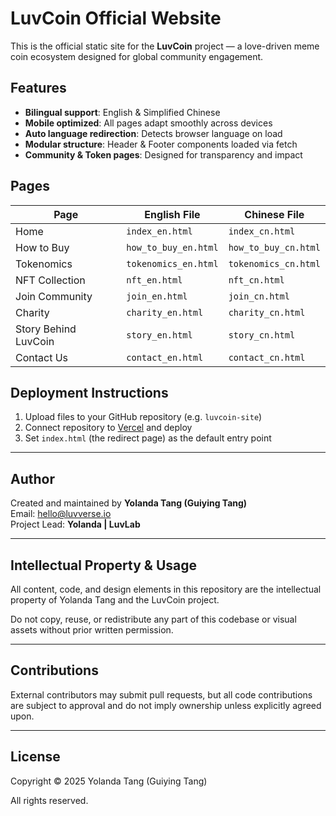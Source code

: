 # LuvCoin Official Website

This is the official static site for the **LuvCoin** project — a love-driven meme coin ecosystem designed for global community engagement.

## Features

- **Bilingual support**: English & Simplified Chinese  
- **Mobile optimized**: All pages adapt smoothly across devices  
- **Auto language redirection**: Detects browser language on load  
- **Modular structure**: Header & Footer components loaded via fetch  
- **Community & Token pages**: Designed for transparency and impact  

## Pages

| Page                  | English File             | Chinese File             |
|-----------------------|--------------------------|--------------------------|
| Home                  | `index_en.html`          | `index_cn.html`          |
| How to Buy            | `how_to_buy_en.html`     | `how_to_buy_cn.html`     |
| Tokenomics            | `tokenomics_en.html`     | `tokenomics_cn.html`     |
| NFT Collection        | `nft_en.html`            | `nft_cn.html`            |
| Join Community        | `join_en.html`           | `join_cn.html`           |
| Charity               | `charity_en.html`        | `charity_cn.html`        |
| Story Behind LuvCoin  | `story_en.html`          | `story_cn.html`          |
| Contact Us            | `contact_en.html`        | `contact_cn.html`        |

## Deployment Instructions

1. Upload files to your GitHub repository (e.g. `luvcoin-site`)
2. Connect repository to [Vercel](https://vercel.com) and deploy
3. Set `index.html` (the redirect page) as the default entry point

---

## Author

Created and maintained by **Yolanda Tang (Guiying Tang)**  
Email: hello@luvverse.io  
Project Lead: **Yolanda | LuvLab**

---

## Intellectual Property & Usage

All content, code, and design elements in this repository are the intellectual property of Yolanda Tang and the LuvCoin project.

Do not copy, reuse, or redistribute any part of this codebase or visual assets without prior written permission.

---

## Contributions

External contributors may submit pull requests, but all code contributions are subject to approval and do not imply ownership unless explicitly agreed upon.

---

## License

Copyright © 2025 Yolanda Tang (Guiying Tang)

All rights reserved.
